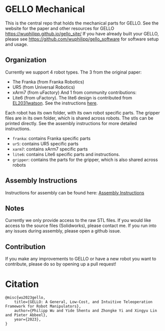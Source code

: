 # GELLO Mechanical
This is the central repo that holds the mechanical parts for GELLO. See the website for the paper and other resources for GELLO https://wuphilipp.github.io/gello_site/
If you have already built your GELLO, please see https://github.com/wuphilipp/gello_software for software setup and usage.

## Organization

Currently we support 4 robot types. The 3 from the original paper:
 * The Franka (from Franka Robotics)
 * UR5 (from Universal Robotics)
 * xArm7 (from uFactory)
And 1 from community contributions:
 * Lite6 (from uFactory). The lite6 design is contributed from [EL2031watson](https://twitter.com/EL2031watson). See the instructions [here](./lite6/README.md).

Each robot has its own folder, with its own robot specific parts. The gripper files are in its own folder, which is shared across robots.
The stls can be printed directly. See the assembly instructions for more detailed instructions.
 * `franka`: contains Franka specific parts
 * `ur5`: contains UR5 specific parts
 * `xarm7`: contains xArm7 specific parts
 * `lite6`: contains Lite6 specific parts and instructions.
 * `gripper`: contains the parts for the gripper, which is also shared across robots

## Assembly Instructions
Instructions for assembly can be found here: [Assembly Instructions](https://docs.google.com/document/d/1pzV8LDIGZh6zq8z-ZyKjUZ1ISkdCQctfu_05-ZY95eg/edit?usp=sharing)

## Notes
Currently we only provide access to the raw STL files. If you would like access to the source files (Solidworks), please contact me.
If you run into any issues during assembly, please open a github issue.

## Contribution
If you make any improvements to GELLO or have a new robot you want to contribute, please do so by opening up a pull request!

# Citation

```
@misc{wu2023gello,
    title={GELLO: A General, Low-Cost, and Intuitive Teleoperation Framework for Robot Manipulators},
    author={Philipp Wu and Yide Shentu and Zhongke Yi and Xingyu Lin and Pieter Abbeel},
    year={2023},
}
```
